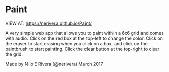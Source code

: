 # Paint

VIEW AT: https://nerivera.github.io/Paint/

A very simple web app that allows you to paint within a 6x6 grid and comes with audio.
Click on the red box at the top-left to change the color. Click on the eraser to start erasing when you click on a box, and click on the paintbrush to start painting. Click the clear button at the top-right to clear the grid.

Made by Nilo E Rivera (@nerivera) March 2017
